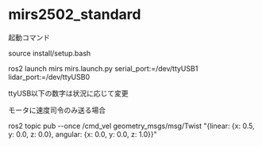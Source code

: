 # mirs2502_standard

起動コマンド

source install/setup.bash

ros2 launch mirs mirs.launch.py serial_port:=/dev/ttyUSB1 lidar_port:=/dev/ttyUSB0

ttyUSB以下の数字は状況に応じて変更


モータに速度司令のみ送る場合

ros2 topic pub --once /cmd_vel geometry_msgs/msg/Twist "{linear: {x: 0.5, y: 0.0, z: 0.0}, angular: {x: 0.0, y: 0.0, z: 1.0}}"

